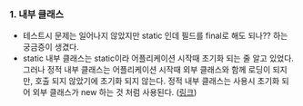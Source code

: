 ### 1. 내부 클래스
- 테스트시 문제는 일어나지 않았지만 static 인데 필드를 final로 해도 되나?? 하는 궁금증이 생겼다.
- static 내부 클래스는 static이라 어플리케이션 시작때 초기화 되는 줄 알고 있었다. 그러나 정적 내부 클래스는 어플리케이션 시작때 외부 클래스와 함께 로딩이 되지만, 호출 되지 않았기에 초기화 되지 않는다.
정적 내부 클래스는 사용시 초기화 되어 외부 클래스가 new 하는 것 처럼 사용된다. ([링크](https://velog.io/@semi-cloud/Java-Static-inner-class-%EB%8A%94-%EC%96%B4%EB%96%BB%EA%B2%8C-%EC%A7%80%EC%97%B0-%EC%B4%88%EA%B8%B0%ED%99%94%EA%B0%80-%EA%B0%80%EB%8A%A5%ED%95%A0%EA%B9%8C))
   
